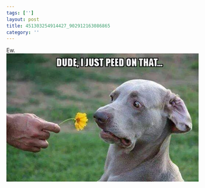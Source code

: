 ```yaml
---
tags: ['']
layout: post
title: 451303254914427_902912163086865
category: ''
---
```

Ew.
![451303254914427_902912163086865](/uploads/2015-2-7-451303254914427_902912163086865.jpg)
